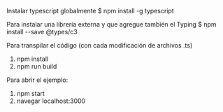 Instalar typescript globalmente
    $ npm install -g typescript

Para instalar una librería externa y que agregue también el Typing
$ npm install --save @types/c3


Para transpilar el código (con cada modificación de archivos .ts)
1. npm install
2. npm run build

Para abrir el ejemplo:
1. npm start
2. navegar localhost:3000